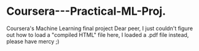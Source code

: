 # Coursera---Practical-ML-Proj.
Coursera's Machine Learning final project
Dear peer, I just couldn't figure out how to load a "compiled HTML" file here, I loaded a .pdf file instead, please have mercy ;)
